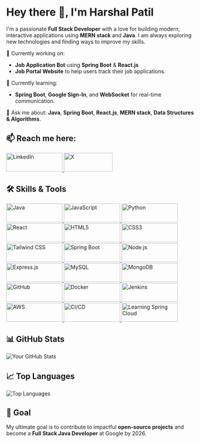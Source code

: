 # Hey there 👋, I'm Harshal Patil

I'm a passionate **Full Stack Developer** with a love for building modern, interactive applications using **MERN stack** and **Java**. I am always exploring new technologies and finding ways to improve my skills.

🔭 Currently working on:  
- **Job Application Bot** using **Spring Boot** & **React.js**  
- **Job Portal Website** to help users track their job applications.  

🌱 Currently learning:  
- **Spring Boot**, **Google Sign-In**, and **WebSocket** for real-time communication.  

💬 Ask me about: **Java**, **Spring Boot**, **React.js**, **MERN stack**, **Data Structures & Algorithms**.



## 📫 Reach me here:
<a href="https://www.linkedin.com/in/harshalpatil25/" target="_blank">
  <img src="https://img.shields.io/badge/LinkedIn-0077B5?style=for-the-badge&logo=linkedin&logoColor=white" alt="LinkedIn" width="150" height="50"/>
</a>
<a href="https://x.com/Harshal_Patil25" target="_blank">
  <img src="https://img.shields.io/badge/X-1DA1F2?style=for-the-badge&logo=twitter&logoColor=white" alt="X" width="130" height="50"/>
</a>





## 🛠️ Skills & Tools

<a href="https://www.oracle.com/java/" target="_blank">
  <img src="https://img.shields.io/badge/Java-007396?style=for-the-badge&logo=java&logoColor=white" alt="Java" width="150" height="50"/>
</a>
<a href="https://www.javascript.com/" target="_blank">
  <img src="https://img.shields.io/badge/JavaScript-F7DF1E?style=for-the-badge&logo=javascript&logoColor=black" alt="JavaScript" width="150" height="50"/>
</a>
<a href="https://www.python.org/" target="_blank">
  <img src="https://img.shields.io/badge/Python-3776AB?style=for-the-badge&logo=python&logoColor=white" alt="Python" width="150" height="50"/>
</a>
<a href="https://reactjs.org/" target="_blank">
  <img src="https://img.shields.io/badge/React-61DAFB?style=for-the-badge&logo=react&logoColor=black" alt="React" width="150" height="50"/>
</a>
<a href="https://www.w3.org/html/" target="_blank">
  <img src="https://img.shields.io/badge/HTML5-E34F26?style=for-the-badge&logo=html5&logoColor=white" alt="HTML5" width="150" height="50"/>
</a>
<a href="https://www.w3.org/Style/CSS/" target="_blank">
  <img src="https://img.shields.io/badge/CSS3-1572B6?style=for-the-badge&logo=css3&logoColor=white" alt="CSS3" width="150" height="50"/>
</a>
<a href="https://tailwindcss.com/" target="_blank">
  <img src="https://img.shields.io/badge/Tailwind%20CSS-06B6D4?style=for-the-badge&logo=tailwind-css&logoColor=white" alt="Tailwind CSS" width="150" height="50"/>
</a>
<a href="https://spring.io/projects/spring-boot" target="_blank">
  <img src="https://img.shields.io/badge/Spring%20Boot-6DB33F?style=for-the-badge&logo=springboot&logoColor=white" alt="Spring Boot" width="150" height="50"/>
</a>
<a href="https://nodejs.org/" target="_blank">
  <img src="https://img.shields.io/badge/Node.js-339933?style=for-the-badge&logo=node.js&logoColor=white" alt="Node.js" width="150" height="50"/>
</a>
<a href="https://expressjs.com/" target="_blank">
  <img src="https://img.shields.io/badge/Express.js-000000?style=for-the-badge&logo=express&logoColor=white" alt="Express.js" width="150" height="50"/>
</a>
<a href="https://www.mysql.com/" target="_blank">
  <img src="https://img.shields.io/badge/MySQL-00758F?style=for-the-badge&logo=mysql&logoColor=white" alt="MySQL" width="150" height="50"/>
</a>
<a href="https://www.mongodb.com/" target="_blank">
  <img src="https://img.shields.io/badge/MongoDB-47A248?style=for-the-badge&logo=mongodb&logoColor=white" alt="MongoDB" width="150" height="50"/>
</a>
<a href="https://github.com/" target="_blank">
  <img src="https://img.shields.io/badge/GitHub-181717?style=for-the-badge&logo=github&logoColor=white" alt="GitHub" width="150" height="50"/>
</a>
<a href="https://www.docker.com/" target="_blank">
  <img src="https://img.shields.io/badge/Docker-2496ED?style=for-the-badge&logo=docker&logoColor=white" alt="Docker" width="150" height="50"/>
</a>

<a href="https://www.jenkins.io/" target="_blank">
  <img src="https://img.shields.io/badge/Jenkins-FF9800?style=for-the-badge&logo=jenkins&logoColor=white" alt="Jenkins" width="150" height="50"/>
</a>
<a href="https://aws.amazon.com/" target="_blank">
  <img src="https://img.shields.io/badge/AWS-232F3E?style=for-the-badge&logo=amazonaws&logoColor=white" alt="AWS" width="150" height="50"/>
</a>

<a href="https://circleci.com/" target="_blank">
  <img src="https://img.shields.io/badge/CI%2FCD-00D100?style=for-the-badge&logo=circleci&logoColor=white" alt="CI/CD" width="150" height="50"/>
</a>
<a href="https://spring.io/projects/spring-cloud" target="_blank">
  <img src="https://img.shields.io/badge/Learning-%20Spring%20Cloud-0A4A68?style=for-the-badge&logo=spring&logoColor=white" alt="Learning Spring Cloud" width="150" height="50"/>
</a>




## 📊 GitHub Stats

![Your GitHub Stats](https://github-readme-stats.vercel.app/api?username=HarshalRPatil25&show_icons=true&theme=radical)

## 📈 Top Languages

![Top Languages](https://github-readme-stats.vercel.app/api/top-langs/?username=HarshalRPatil25&layout=compact&theme=radical)

## 🎯 Goal  
My ultimate goal is to contribute to impactful **open-source projects** and become a **Full Stack Java Developer** at Google by 2026. 































